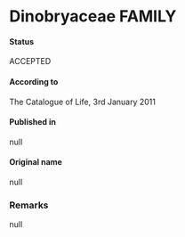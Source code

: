 Dinobryaceae FAMILY
=======

#### Status
ACCEPTED

#### According to
The Catalogue of Life, 3rd January 2011

#### Published in
null

#### Original name
null

### Remarks
null